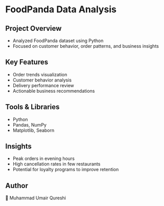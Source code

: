 # FoodPanda Data Analysis  

## Project Overview  
- Analyzed FoodPanda dataset using Python  
- Focused on customer behavior, order patterns, and business insights  

## Key Features  
- Order trends visualization  
- Customer behavior analysis  
- Delivery performance review  
- Actionable business recommendations  

## Tools & Libraries  
- Python  
- Pandas, NumPy  
- Matplotlib, Seaborn  

## Insights  
- Peak orders in evening hours  
- High cancellation rates in few restaurants  
- Potential for loyalty programs to improve retention  

## Author  
👤 Muhammad Umair Qureshi  
